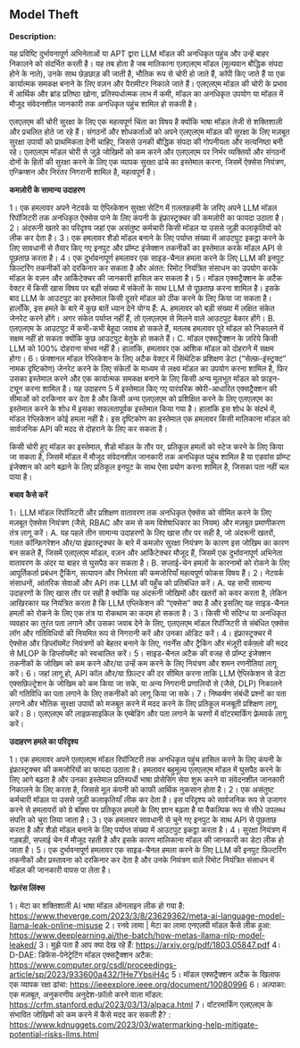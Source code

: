 ## Model Theft

**Description:**

यह प्रविष्टि दुर्भावनापूर्ण अभिनेताओं या APT द्वारा LLM मॉडल की अनधिकृत पहुंच और उन्हें बाहर निकालने को संदर्भित करती है। यह तब होता है जब मालिकाना एलएलएम मॉडल (मूल्यवान बौद्धिक संपदा होने के नाते), उनके साथ छेड़छाड़ की जाती है, भौतिक रूप से चोरी हो जाते हैं, कॉपी किए जाते हैं या एक कार्यात्मक समकक्ष बनाने के लिए वज़न और पैरामीटर निकाले जाते हैं। एलएलएम मॉडल की चोरी के प्रभाव में आर्थिक और ब्रांड प्रतिष्ठा खोना, प्रतिस्पर्धात्मक लाभ में कमी, मॉडल का अनधिकृत उपयोग या मॉडल में मौजूद संवेदनशील जानकारी तक अनधिकृत पहुंच शामिल हो सकती है।

एलएलएम की चोरी सुरक्षा के लिए एक महत्वपूर्ण चिंता का विषय है क्योंकि भाषा मॉडल तेजी से शक्तिशाली और प्रचलित होते जा रहे हैं। संगठनों और शोधकर्ताओं को अपने एलएलएम मॉडल की सुरक्षा के लिए मज़बूत सुरक्षा उपायों को प्राथमिकता देनी चाहिए, जिससे उनकी बौद्धिक संपदा की गोपनीयता और सत्यनिष्ठा बनी रहे। एलएलएम मॉडल चोरी से जुड़े जोखिमों को कम करने और एलएलएम पर निर्भर व्यक्तियों और संगठनों दोनों के हितों की सुरक्षा करने के लिए एक व्यापक सुरक्षा ढांचे का इस्तेमाल करना, जिसमें ऐक्सेस नियंत्रण, एन्क्रिप्शन और निरंतर निगरानी शामिल है, महत्वपूर्ण है।

**कमज़ोरी के सामान्य उदाहरण**


1। एक हमलावर अपने नेटवर्क या ऐप्लिकेशन सुरक्षा सेटिंग में ग़लतफ़हमी के ज़रिए अपने LLM मॉडल रिपॉजिटरी तक अनधिकृत ऐक्सेस पाने के लिए कंपनी के इंफ्रास्ट्रक्चर की कमज़ोरी का फायदा उठाता है।
2। अंदरूनी खतरे का परिदृश्य जहां एक असंतुष्ट कर्मचारी किसी मॉडल या उससे जुड़ी कलाकृतियों को लीक कर देता है।
3। एक हमलावर शैडो मॉडल बनाने के लिए पर्याप्त संख्या में आउटपुट इकट्ठा करने के लिए सावधानी से तैयार किए गए इनपुट और प्रॉम्प्ट इंजेक्शन तकनीकों का इस्तेमाल करके मॉडल API से पूछताछ करता है।
4। एक दुर्भावनापूर्ण हमलावर एक साइड-चैनल हमला करने के लिए LLM की इनपुट फ़िल्टरिंग तकनीकों को दरकिनार कर सकता है और अंतत: रिमोट नियंत्रित संसाधन का उपयोग करके मॉडल के वज़न और आर्किटेक्चर की जानकारी हासिल कर सकता है।
5। मॉडल एक्सट्रैक्शन के अटैक वेक्टर में किसी खास विषय पर बड़ी संख्या में संकेतों के साथ LLM से पूछताछ करना शामिल है। इसके बाद LLM के आउटपुट का इस्तेमाल किसी दूसरे मॉडल को ठीक करने के लिए किया जा सकता है। हालाँकि, इस हमले के बारे में कुछ बातें ध्यान देने योग्य हैं:
A. हमलावर को बड़ी संख्या में लक्षित संकेत जेनरेट करने होंगे। अगर संकेत पर्याप्त नहीं हैं, तो एलएलएम से मिलने वाले आउटपुट बेकार होंगे।
B. एलएलएम के आउटपुट में कभी-कभी बेहूदा जवाब हो सकते हैं, मतलब हमलावर पूरे मॉडल को निकालने में सक्षम नहीं हो सकता क्योंकि कुछ आउटपुट बेतुके हो सकते हैं।
C. मॉडल एक्सट्रैक्शन के ज़रिये किसी LLM को 100% दोहराना संभव नहीं है। हालांकि, हमलावर एक आंशिक मॉडल को दोहराने में सक्षम होगा।
6। फ़ंक्शनल मॉडल रेप्लिकेशन के लिए अटैक वेक्टर में सिंथेटिक प्रशिक्षण डेटा (“सेल्फ़-इंस्ट्रक्ट” नामक दृष्टिकोण) जेनरेट करने के लिए संकेतों के माध्यम से लक्ष्य मॉडल का उपयोग करना शामिल है, फिर उसका इस्तेमाल करने और एक कार्यात्मक समकक्ष बनाने के लिए किसी अन्य मूलभूत मॉडल को फ़ाइन-ट्यून करना शामिल है। यह उदाहरण 5 में इस्तेमाल किए गए पारंपरिक क्वेरी-आधारित एक्सट्रैक्शन की सीमाओं को दरकिनार कर देता है और किसी अन्य एलएलएम को प्रशिक्षित करने के लिए एलएलएम का इस्तेमाल करने के शोध में इसका सफलतापूर्वक इस्तेमाल किया गया है। हालांकि इस शोध के संदर्भ में, मॉडल रेप्लिकेशन कोई हमला नहीं है। इस दृष्टिकोण का इस्तेमाल एक हमलावर किसी मालिकाना मॉडल को सार्वजनिक API की मदद से दोहराने के लिए कर सकता है।

किसी चोरी हुए मॉडल का इस्तेमाल, शैडो मॉडल के तौर पर, प्रतिकूल हमलों को स्टेज करने के लिए किया जा सकता है, जिसमें मॉडल में मौजूद संवेदनशील जानकारी तक अनधिकृत पहुंच शामिल है या एडवांस प्रॉम्प्ट इंजेक्शन को आगे बढ़ाने के लिए प्रतिकूल इनपुट के साथ ऐसा प्रयोग करना शामिल है, जिसका पता नहीं चल पाया है।


**बचाव कैसे करें**


1। LLM मॉडल रिपॉजिटरी और प्रशिक्षण वातावरण तक अनधिकृत ऐक्सेस को सीमित करने के लिए मज़बूत ऐक्सेस नियंत्रण (जैसे, RBAC और कम से कम विशेषाधिकार का नियम) और मज़बूत प्रमाणीकरण तंत्र लागू करें।
A. यह पहले तीन सामान्य उदाहरणों के लिए खास तौर पर सही है, जो अंदरूनी खतरों, गलत कॉन्फ़िगरेशन और/या इंफ्रास्ट्रक्चर के बारे में कमज़ोर सुरक्षा नियंत्रण के कारण इस जोखिम का कारण बन सकते हैं, जिसमें एलएलएम मॉडल, वज़न और आर्किटेक्चर मौजूद हैं, जिसमें एक दुर्भावनापूर्ण अभिनेता वातावरण के अंदर या बाहर से घुसपैठ कर सकता है।
B. सप्लाई-चेन हमलों के कारनामों को रोकने के लिए आपूर्तिकर्ता प्रबंधन ट्रैकिंग, सत्यापन और निर्भरता की कमजोरियाँ महत्वपूर्ण फोकस विषय हैं।
2। नेटवर्क संसाधनों, आंतरिक सेवाओं और API तक LLM की पहुँच को प्रतिबंधित करें।
A. यह सभी सामान्य उदाहरणों के लिए खास तौर पर सही है क्योंकि यह अंदरूनी जोखिमों और खतरों को कवर करता है, लेकिन आखिरकार यह नियंत्रित करता है कि LLM एप्लिकेशन की “एक्सेस” क्या है और इसलिए यह साइड-चैनल हमलों को रोकने के लिए एक तंत्र या रोकथाम का कदम हो सकता है।
3। किसी भी संदिग्ध या अनधिकृत व्यवहार का तुरंत पता लगाने और उसका जवाब देने के लिए, एलएलएम मॉडल रिपॉजिटरी से संबंधित एक्सेस लॉग और गतिविधियों की नियमित रूप से निगरानी करें और उनका ऑडिट करें।
4। इंफ्रास्ट्रक्चर में ऐक्सेस और डिप्लॉयमेंट नियंत्रणों को बेहतर बनाने के लिए, गवर्नेंस और ट्रैकिंग और मंज़ूरी वर्कफ़्लो की मदद से MLOP के डिप्लॉयमेंट को स्वचालित करें।
5। साइड-चैनल अटैक की वजह से प्रॉम्प्ट इंजेक्शन तकनीकों के जोखिम को कम करने और/या उन्हें कम करने के लिए नियंत्रण और शमन रणनीतियां लागू करें।
6। जहां लागू हो, API कॉल और/या फ़िल्टर की दर सीमित करना ताकि LLM ऐप्लिकेशन से डेटा एक्सफ़िल्ट्रेशन के जोखिम को कम किया जा सके, या अन्य निगरानी प्रणालियों से (जैसे, DLP) निकालने की गतिविधि का पता लगाने के लिए तकनीकों को लागू किया जा सके।
7। निष्कर्षण संबंधी प्रश्नों का पता लगाने और भौतिक सुरक्षा उपायों को मजबूत करने में मदद करने के लिए प्रतिकूल मजबूती प्रशिक्षण लागू करें।
8। एलएलएम की लाइफ़साइकिल के एम्बेडिंग और पता लगाने के चरणों में वॉटरमार्किंग फ़्रेमवर्क लागू करें।


**उदाहरण हमले का परिदृश्य**

1। एक हमलावर अपने एलएलएम मॉडल रिपॉजिटरी तक अनधिकृत पहुंच हासिल करने के लिए कंपनी के इंफ्रास्ट्रक्चर की कमजोरियों का फायदा उठाता है। हमलावर बहुमूल्य एलएलएम मॉडल में घुसपैठ करने के लिए आगे बढ़ता है और उनका इस्तेमाल प्रतिस्पर्धी भाषा प्रोसेसिंग सेवा शुरू करने या संवेदनशील जानकारी निकालने के लिए करता है, जिससे मूल कंपनी को काफी आर्थिक नुकसान होता है।
2। एक असंतुष्ट कर्मचारी मॉडल या उससे जुड़ी कलाकृतियाँ लीक कर देता है। इस परिदृश्य को सार्वजनिक रूप से उजागर करने से हमलावरों को ग्रे बॉक्स पर प्रतिकूल हमलों के लिए ज्ञान बढ़ता है या वैकल्पिक रूप से सीधे उपलब्ध संपत्ति को चुरा लिया जाता है।
3। एक हमलावर सावधानी से चुने गए इनपुट के साथ API से पूछताछ करता है और शैडो मॉडल बनाने के लिए पर्याप्त संख्या में आउटपुट इकट्ठा करता है।
4। सुरक्षा नियंत्रण में गड़बड़ी, सप्लाई चेन में मौजूद रहती है और इसके कारण मालिकाना मॉडल की जानकारी का डेटा लीक हो जाता है।
5। एक दुर्भावनापूर्ण हमलावर एक साइड-चैनल हमला करने के लिए LLM की इनपुट फ़िल्टरिंग तकनीकों और प्रस्तावना को दरकिनार कर देता है और उनके नियंत्रण वाले रिमोट नियंत्रित संसाधन में मॉडल की जानकारी वापस पा लेता है।


**रेफ़रंस लिंक्स**

1। मेटा का शक्तिशाली AI भाषा मॉडल ऑनलाइन लीक हो गया है: https://www.theverge.com/2023/3/8/23629362/meta-ai-language-model-llama-leak-online-misuse
2। रनवे लामा | मेटा का लामा एनएलपी मॉडल कैसे लीक हुआ: https://www.deeplearning.ai/the-batch/how-metas-llama-nlp-model-leaked/
3। मुझे पता है आप क्या देख रहे हैं: https://arxiv.org/pdf/1803.05847.pdf
4। D-DAE: डिफेंस-पेनेट्रेटिंग मॉडल एक्सट्रैक्शन अटैक: https://www.computer.org/csdl/proceedings-article/sp/2023/933600a432/1He7YbsiH4c
5। मॉडल एक्सट्रैक्शन अटैक के खिलाफ एक व्यापक रक्षा ढांचा: https://ieeexplore.ieee.org/document/10080996
6। अल्पाका: एक मज़बूत, अनुकरणीय अनुदेश-फ़ॉलो करने वाला मॉडल: https://crfm.stanford.edu/2023/03/13/alpaca.html
7। वॉटरमार्किंग एलएलएम के संभावित जोखिमों को कम करने में कैसे मदद कर सकती है? : https://www.kdnuggets.com/2023/03/watermarking-help-mitigate-potential-risks-llms.html
